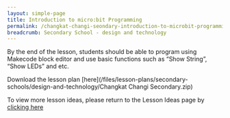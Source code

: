 ```yaml
---
layout: simple-page
title: Introduction to micro:bit Programming
permalink: /changkat-changi-seondary-introduction-to-microbit-programming/
breadcrumb: Secondary School - design and technology
---
```


By the end of the lesson, students should be able to program using Makecode block editor and use basic functions such as “Show String”, “Show LEDs” and etc.

Download the lesson plan [here](/files/lesson-plans/secondary-schools/design-and-technology/Changkat Changi Secondary.zip)

To view more lesson ideas, please return to the Lesson Ideas page by [clicking here](/in-schools/digital-maker/lesson-ideas-secondary/)

